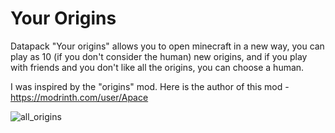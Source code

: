 # Your Origins
Datapack "Your origins" allows you to open minecraft in a new way, you can play as 10 (if you don't consider the human) new origins, and if you play with friends and you don't like all the origins, you can choose a human.

I was inspired by the "origins" mod. Here is the author of this mod - https://modrinth.com/user/Apace

![all_origins](https://cdn.modrinth.com/data/EjHjTqti/images/5230ecd8cb292931f55945b766096bc80ab78689.gif)
